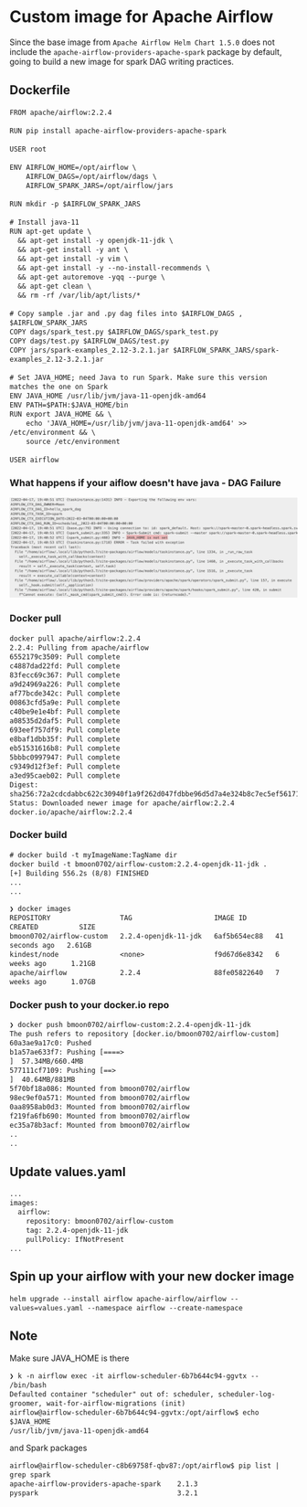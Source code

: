 # Custom image for Apache Airflow
Since the base image from `Apache Airflow Helm Chart 1.5.0` does not include the  `apache-airflow-providers-apache-spark` package by default, going to build a new image for spark DAG writing practices.

## Dockerfile
```
FROM apache/airflow:2.2.4

RUN pip install apache-airflow-providers-apache-spark

USER root

ENV AIRFLOW_HOME=/opt/airflow \
    AIRFLOW_DAGS=/opt/airflow/dags \
    AIRFLOW_SPARK_JARS=/opt/airflow/jars

RUN mkdir -p $AIRFLOW_SPARK_JARS

# Install java-11
RUN apt-get update \
  && apt-get install -y openjdk-11-jdk \
  && apt-get install -y ant \
  && apt-get install -y vim \
  && apt-get install -y --no-install-recommends \
  && apt-get autoremove -yqq --purge \
  && apt-get clean \
  && rm -rf /var/lib/apt/lists/*

# Copy sample .jar and .py dag files into $AIRFLOW_DAGS , $AIRFLOW_SPARK_JARS
COPY dags/spark_test.py $AIRFLOW_DAGS/spark_test.py
COPY dags/test.py $AIRFLOW_DAGS/test.py
COPY jars/spark-examples_2.12-3.2.1.jar $AIRFLOW_SPARK_JARS/spark-examples_2.12-3.2.1.jar

# Set JAVA_HOME; need Java to run Spark. Make sure this version matches the one on Spark
ENV JAVA_HOME /usr/lib/jvm/java-11-openjdk-amd64
ENV PATH=$PATH:$JAVA_HOME/bin
RUN export JAVA_HOME && \
    echo 'JAVA_HOME=/usr/lib/jvm/java-11-openjdk-amd64' >> /etc/environment && \
    source /etc/environment

USER airflow

```
### What happens if your aiflow doesn't have java - DAG Failure
![Screenshot](images/../../images/error_java_is_not_set.png)


### Docker pull
```
docker pull apache/airflow:2.2.4
2.2.4: Pulling from apache/airflow
6552179c3509: Pull complete
c4887dad22fd: Pull complete
83fecc69c367: Pull complete
a9d24969a226: Pull complete
af77bcde342c: Pull complete
00863cfd5a9e: Pull complete
c40be9e1e4bf: Pull complete
a08535d2daf5: Pull complete
693eef757df9: Pull complete
e8baf1dbb35f: Pull complete
eb51531616b8: Pull complete
5bbbc0997947: Pull complete
c9349d12f3ef: Pull complete
a3ed95caeb02: Pull complete
Digest: sha256:72a2cdcdabbc622c30940f1a9f262d047fdbbe96d5d7a4e324b8c7ec5ef56171
Status: Downloaded newer image for apache/airflow:2.2.4
docker.io/apache/airflow:2.2.4
```
### Docker build
```
# docker build -t myImageName:TagName dir
docker build -t bmoon0702/airflow-custom:2.2.4-openjdk-11-jdk .
[+] Building 556.2s (8/8) FINISHED
...
...
```
```
❯ docker images
REPOSITORY                 TAG                    IMAGE ID       CREATED          SIZE
bmoon0702/airflow-custom   2.2.4-openjdk-11-jdk   6af5b654ec88   41 seconds ago   2.61GB
kindest/node               <none>                 f9d67d6e8342   6 weeks ago      1.21GB
apache/airflow             2.2.4                  88fe05822640   7 weeks ago      1.07GB
```
### Docker push to your docker.io repo
```
❯ docker push bmoon0702/airflow-custom:2.2.4-openjdk-11-jdk
The push refers to repository [docker.io/bmoon0702/airflow-custom]
60a3ae9a17c0: Pushed
b1a57ae633f7: Pushing [====>                                              ]  57.34MB/660.4MB
577111cf7109: Pushing [==>                                                ]  40.64MB/881MB
5f70bf18a086: Mounted from bmoon0702/airflow
98ec9ef0a571: Mounted from bmoon0702/airflow
0aa8958ab0d3: Mounted from bmoon0702/airflow
f219fa6fb690: Mounted from bmoon0702/airflow
ec35a78b3acf: Mounted from bmoon0702/airflow
..
..
```

## Update values.yaml
```
...
images:
  airflow:
    repository: bmoon0702/airflow-custom
    tag: 2.2.4-openjdk-11-jdk
    pullPolicy: IfNotPresent
...
```
## Spin up your airflow with your new docker image
```
helm upgrade --install airflow apache-airflow/airflow --values=values.yaml --namespace airflow --create-namespace

```

## Note

Make sure JAVA_HOME is there
```
❯ k -n airflow exec -it airflow-scheduler-6b7b644c94-ggvtx -- /bin/bash
Defaulted container "scheduler" out of: scheduler, scheduler-log-groomer, wait-for-airflow-migrations (init)
airflow@airflow-scheduler-6b7b644c94-ggvtx:/opt/airflow$ echo $JAVA_HOME
/usr/lib/jvm/java-11-openjdk-amd64
```
and Spark packages
```
airflow@airflow-scheduler-c8b69758f-qbv87:/opt/airflow$ pip list | grep spark
apache-airflow-providers-apache-spark    2.1.3
pyspark                                  3.2.1
```